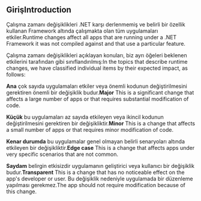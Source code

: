 ## <a name="introduction"></a><span data-ttu-id="af1ec-101">Giriş</span><span class="sxs-lookup"><span data-stu-id="af1ec-101">Introduction</span></span>
<span data-ttu-id="af1ec-102">Çalışma zamanı değişiklikleri .NET karşı derlenmemiş ve belirli bir özellik kullanan Framework altında çalışmakta olan tüm uygulamaları etkiler.</span><span class="sxs-lookup"><span data-stu-id="af1ec-102">Runtime changes affect all apps that are running under a .NET Framework it was not compiled against and that use a particular feature.</span></span>

<span data-ttu-id="af1ec-103">Çalışma zamanı değişiklikleri açıklayan konuları, biz ayrı öğeleri beklenen etkilerini tarafından gibi sınıflandırılmış:</span><span class="sxs-lookup"><span data-stu-id="af1ec-103">In the topics that describe runtime changes, we have classified individual items by their expected impact, as follows:</span></span>

<span data-ttu-id="af1ec-104">**Ana** çok sayıda uygulamaları etkiler veya önemli kodunun değiştirilmesini gerektiren önemli bir değişiklik budur.</span><span class="sxs-lookup"><span data-stu-id="af1ec-104">**Major** This is a significant change that affects a large number of apps or that requires substantial modification of code.</span></span>

<span data-ttu-id="af1ec-105">**Küçük** bu uygulamaları az sayıda etkileyen veya ikincil kodunun değiştirilmesini gerektiren bir değişikliktir.</span><span class="sxs-lookup"><span data-stu-id="af1ec-105">**Minor** This is a change that affects a small number of apps or that requires minor modification of code.</span></span>

<span data-ttu-id="af1ec-106">**Kenar durumda** bu uygulamalar genel olmayan belirli senaryoları altında etkileyen bir değişikliktir.</span><span class="sxs-lookup"><span data-stu-id="af1ec-106">**Edge case** This is a change that affects apps under very specific scenarios that are not common.</span></span>

<span data-ttu-id="af1ec-107">**Saydam** belirgin etkisizdir uygulamanın geliştirici veya kullanıcı bir değişiklik budur.</span><span class="sxs-lookup"><span data-stu-id="af1ec-107">**Transparent** This is a change that has no noticeable effect on the app's developer or user.</span></span> <span data-ttu-id="af1ec-108">Bu değişiklik nedeniyle uygulamada bir düzenleme yapılması gerekmez.</span><span class="sxs-lookup"><span data-stu-id="af1ec-108">The app should not require modification because of this change.</span></span>
